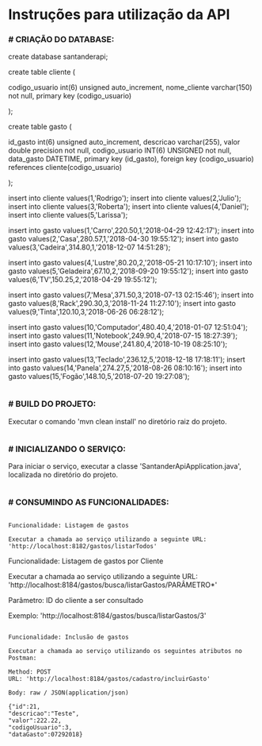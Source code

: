 ﻿# Instruções para utilização da API

### # CRIAÇÃO DO DATABASE:

create database santanderapi;

create table cliente (

codigo_usuario int(6) unsigned auto_increment, 
nome_cliente varchar(150) not null, 
primary key (codigo_usuario)

);

create table gasto (

id_gasto int(6) unsigned auto_increment, 
descricao varchar(255), 
valor double precision not null, 
codigo_usuario INT(6) UNSIGNED not null,
data_gasto DATETIME, 
primary key (id_gasto),
foreign key (codigo_usuario) references cliente(codigo_usuario)

);

insert into cliente values(1,'Rodrigo');
insert into cliente values(2,'Julio');
insert into cliente values(3,'Roberta');
insert into cliente values(4,'Daniel');
insert into cliente values(5,'Larissa');

insert into gasto values(1,'Carro',220.50,1,'2018-04-29 12:42:17');
insert into gasto values(2,'Casa',280.57,1,'2018-04-30 19:55:12');
insert into gasto values(3,'Cadeira',314.80,1,'2018-12-07 14:51:28');

insert into gasto values(4,'Lustre',80.20,2,'2018-05-21 10:17:10');
insert into gasto values(5,'Geladeira',67.10,2,'2018-09-20 19:55:12');
insert into gasto values(6,'TV',150.25,2,'2018-04-29 19:55:12');

insert into gasto values(7,'Mesa',371.50,3,'2018-07-13 02:15:46');
insert into gasto values(8,'Rack',290.30,3,'2018-11-24 11:27:10');
insert into gasto values(9,'Tinta',120.10,3,'2018-06-26 06:28:12');

insert into gasto values(10,'Computador',480.40,4,'2018-01-07 12:51:04');
insert into gasto values(11,'Notebook',249.90,4,'2018-07-15 18:27:39');
insert into gasto values(12,'Mouse',241.80,4,'2018-10-19 08:25:10');

insert into gasto values(13,'Teclado',236.12,5,'2018-12-18 17:18:11');
insert into gasto values(14,'Panela',274.27,5,'2018-08-26 08:10:16');
insert into gasto values(15,'Fogão',148.10,5,'2018-07-20 19:27:08');

```
```

### # BUILD DO PROJETO:

Executar o comando 'mvn clean install' no diretório raiz do projeto.

```
```

### # INICIALIZANDO O SERVIÇO:

Para iniciar o serviço, executar a classe 'SantanderApiApplication.java', localizada no diretório do projeto.

```
```

### # CONSUMINDO AS FUNCIONALIDADES:

```

Funcionalidade: Listagem de gastos

Executar a chamada ao serviço utilizando a seguinte URL: 'http://localhost:8182/gastos/listarTodos'

```

Funcionalidade: Listagem de gastos por Cliente

Executar a chamada ao serviço utilizando a seguinte URL: 'http://localhost:8184/gastos/busca/listarGastos/PARÂMETRO*'

Parâmetro: ID do cliente a ser consultado

Exemplo: 'http://localhost:8184/gastos/busca/listarGastos/3'

```

Funcionalidade: Inclusão de gastos

Executar a chamada ao serviço utilizando os seguintes atributos no Postman: 

Method: POST
URL: 'http://localhost:8184/gastos/cadastro/incluirGasto'

Body: raw / JSON(application/json)

{"id":21,
"descricao":"Teste",
"valor":222.22,
"codigoUsuario":3,
"dataGasto":07292018}

```


